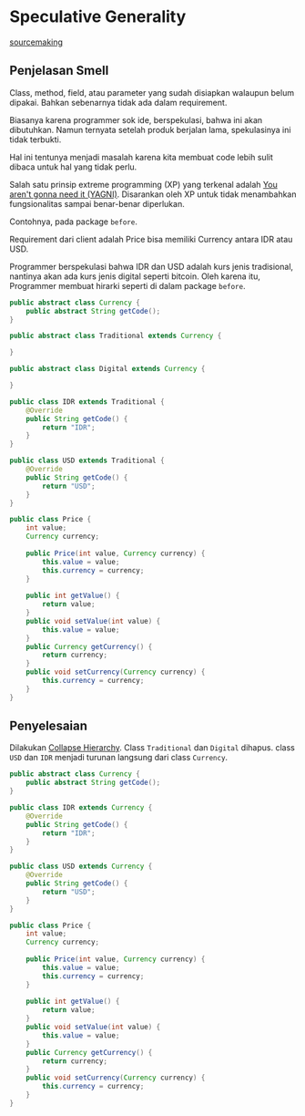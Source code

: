 # Speculative Generality

[sourcemaking](https://sourcemaking.com/refactoring/smells/speculative-generality)

## Penjelasan Smell

Class, method, field, atau parameter yang sudah disiapkan walaupun belum dipakai. Bahkan sebenarnya tidak ada dalam requirement.

Biasanya karena programmer sok ide, berspekulasi, bahwa ini akan dibutuhkan. Namun ternyata setelah produk berjalan lama, spekulasinya ini tidak terbukti.

Hal ini tentunya menjadi masalah karena kita membuat code lebih sulit dibaca untuk hal yang tidak perlu.

Salah satu prinsip extreme programming (XP) yang terkenal adalah [You aren't gonna need it (YAGNI)](https://en.wikipedia.org/wiki/You_aren%27t_gonna_need_it). Disarankan oleh XP untuk tidak menambahkan fungsionalitas sampai benar-benar diperlukan.

Contohnya, pada package `before`.

Requirement dari client adalah Price bisa memiliki Currency antara IDR atau USD.

Programmer berspekulasi bahwa IDR dan USD adalah kurs jenis tradisional, nantinya akan ada kurs jenis digital seperti bitcoin. Oleh karena itu, Programmer membuat hirarki seperti di dalam package `before`.

<Tabs>
<Tab name="Currency" text="Currency.java">

```java
public abstract class Currency {
	public abstract String getCode();
}

```
</Tab>

<Tab name="Traditional" text="Traditional.java">

```java
public abstract class Traditional extends Currency {

}

```
</Tab>

<Tab name="Digital" text="Digital.java">

```java
public abstract class Digital extends Currency {

}

```
</Tab>

<Tab name="IDR" text="IDR.java">

```java
public class IDR extends Traditional {
	@Override
	public String getCode() {
		return "IDR";
	}
}
```
</Tab>

<Tab name="USD" text="USD.java">

```java
public class USD extends Traditional {
	@Override
	public String getCode() {
		return "USD";
	}
}

```
</Tab>

<Tab name="Price" text="Price.java">

```java
public class Price {
	int value;
	Currency currency;
	
	public Price(int value, Currency currency) {
		this.value = value;
		this.currency = currency;
	}
	
	public int getValue() {
		return value;
	}
	public void setValue(int value) {
		this.value = value;
	}
	public Currency getCurrency() {
		return currency;
	}
	public void setCurrency(Currency currency) {
		this.currency = currency;
	}
}

```
</Tab>

</Tabs>

## Penyelesaian

Dilakukan [Collapse Hierarchy](https://sourcemaking.com/refactoring/collapse-hierarchy). Class `Traditional` dan `Digital` dihapus. class `USD` dan `IDR` menjadi turunan langsung dari class `Currency`.

<Tabs>
<Tab name="Currency" text="Currency.java">

```java
public abstract class Currency {
	public abstract String getCode();
}

```
</Tab>

<Tab name="IDR" text="IDR.java">

```java
public class IDR extends Currency {
	@Override
	public String getCode() {
		return "IDR";
	}
}

```
</Tab>

<Tab name="USD" text="USD.java">

```java
public class USD extends Currency {
	@Override
	public String getCode() {
		return "USD";
	}
}
```
</Tab>

<Tab name="Price" text="Price.java">

```java
public class Price {
	int value;
	Currency currency;
	
	public Price(int value, Currency currency) {
		this.value = value;
		this.currency = currency;
	}
	
	public int getValue() {
		return value;
	}
	public void setValue(int value) {
		this.value = value;
	}
	public Currency getCurrency() {
		return currency;
	}
	public void setCurrency(Currency currency) {
		this.currency = currency;
	}
}
```
</Tab>


</Tabs>
